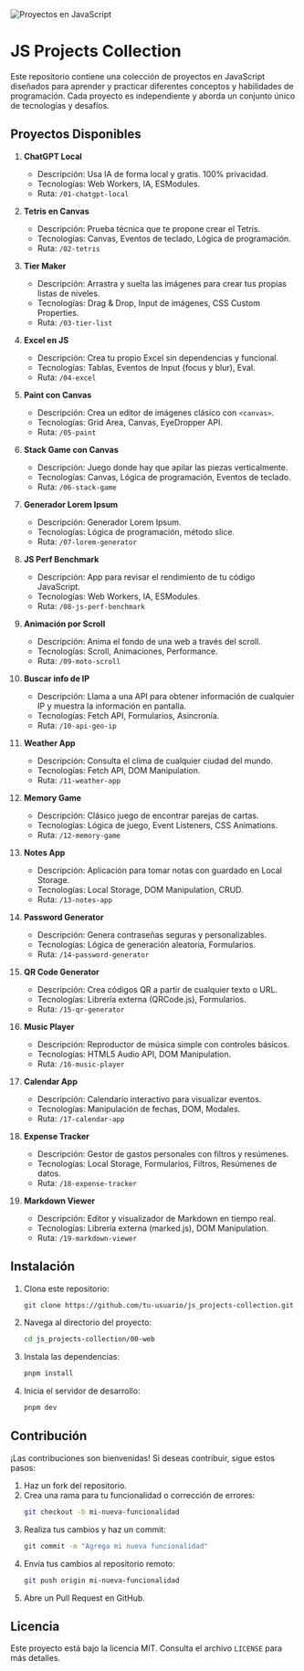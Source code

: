 <img src="https://media.licdn.com/dms/image/C4E12AQFvA2Dw_vSK3Q/article-cover_image-shrink_600_2000/0/1520185205297?e=2147483647&v=beta&t=OX78T7hehJuWP4rxagMtleGcrVBI9eCm3YGgXxZniRQ" alt="Proyectos en JavaScript" />

# JS Projects Collection

Este repositorio contiene una colección de proyectos en JavaScript diseñados para aprender y practicar diferentes conceptos y habilidades de programación. Cada proyecto es independiente y aborda un conjunto único de tecnologías y desafíos.

## Proyectos Disponibles

1.  **ChatGPT Local**
    -   Descripción: Usa IA de forma local y gratis. 100% privacidad.
    -   Tecnologías: Web Workers, IA, ESModules.
    -   Ruta: `/01-chatgpt-local`

2.  **Tetris en Canvas**
    -   Descripción: Prueba técnica que te propone crear el Tetris.
    -   Tecnologías: Canvas, Eventos de teclado, Lógica de programación.
    -   Ruta: `/02-tetris`

3.  **Tier Maker**
    -   Descripción: Arrastra y suelta las imágenes para crear tus propias listas de niveles.
    -   Tecnologías: Drag & Drop, Input de imágenes, CSS Custom Properties.
    -   Ruta: `/03-tier-list`

4.  **Excel en JS**
    -   Descripción: Crea tu propio Excel sin dependencias y funcional.
    -   Tecnologías: Tablas, Eventos de Input (focus y blur), Eval.
    -   Ruta: `/04-excel`

5.  **Paint con Canvas**
    -   Descripción: Crea un editor de imágenes clásico con `<canvas>`.
    -   Tecnologías: Grid Area, Canvas, EyeDropper API.
    -   Ruta: `/05-paint`

6.  **Stack Game con Canvas**
    -   Descripción: Juego donde hay que apilar las piezas verticalmente.
    -   Tecnologías: Canvas, Lógica de programación, Eventos de teclado.
    -   Ruta: `/06-stack-game`

7.  **Generador Lorem Ipsum**
    -   Descripción: Generador Lorem Ipsum.
    -   Tecnologías: Lógica de programación, método slice.
    -   Ruta: `/07-lorem-generator`

8.  **JS Perf Benchmark**
    -   Descripción: App para revisar el rendimiento de tu código JavaScript.
    -   Tecnologías: Web Workers, IA, ESModules.
    -   Ruta: `/08-js-perf-benchmark`

9.  **Animación por Scroll**
    -   Descripción: Anima el fondo de una web a través del scroll.
    -   Tecnologías: Scroll, Animaciones, Performance.
    -   Ruta: `/09-moto-scroll`

10. **Buscar info de IP**
    -   Descripción: Llama a una API para obtener información de cualquier IP y muestra la información en pantalla.
    -   Tecnologías: Fetch API, Formularios, Asincronía.
    -   Ruta: `/10-api-geo-ip`

11. **Weather App**
    -   Descripción: Consulta el clima de cualquier ciudad del mundo.
    -   Tecnologías: Fetch API, DOM Manipulation.
    -   Ruta: `/11-weather-app`

12. **Memory Game**
    -   Descripción: Clásico juego de encontrar parejas de cartas.
    -   Tecnologías: Lógica de juego, Event Listeners, CSS Animations.
    -   Ruta: `/12-memory-game`

13. **Notes App**
    -   Descripción: Aplicación para tomar notas con guardado en Local Storage.
    -   Tecnologías: Local Storage, DOM Manipulation, CRUD.
    -   Ruta: `/13-notes-app`

14. **Password Generator**
    -   Descripción: Genera contraseñas seguras y personalizables.
    -   Tecnologías: Lógica de generación aleatoria, Formularios.
    -   Ruta: `/14-password-generator`

15. **QR Code Generator**
    -   Descripción: Crea códigos QR a partir de cualquier texto o URL.
    -   Tecnologías: Librería externa (QRCode.js), Formularios.
    -   Ruta: `/15-qr-generator`

16. **Music Player**
    -   Descripción: Reproductor de música simple con controles básicos.
    -   Tecnologías: HTML5 Audio API, DOM Manipulation.
    -   Ruta: `/16-music-player`

17. **Calendar App**
    -   Descripción: Calendario interactivo para visualizar eventos.
    -   Tecnologías: Manipulación de fechas, DOM, Modales.
    -   Ruta: `/17-calendar-app`

18. **Expense Tracker**
    -   Descripción: Gestor de gastos personales con filtros y resúmenes.
    -   Tecnologías: Local Storage, Formularios, Filtros, Resúmenes de datos.
    -   Ruta: `/18-expense-tracker`

19. **Markdown Viewer**
    -   Descripción: Editor y visualizador de Markdown en tiempo real.
    -   Tecnologías: Librería externa (marked.js), DOM Manipulation.
    -   Ruta: `/19-markdown-viewer`

## Instalación

1. Clona este repositorio:
   ```bash
   git clone https://github.com/tu-usuario/js_projects-collection.git
   ```

2. Navega al directorio del proyecto:
   ```bash
   cd js_projects-collection/00-web
   ```

3. Instala las dependencias:
   ```bash
   pnpm install
   ```

4. Inicia el servidor de desarrollo:
   ```bash
   pnpm dev
   ```

## Contribución

¡Las contribuciones son bienvenidas! Si deseas contribuir, sigue estos pasos:

1. Haz un fork del repositorio.
2. Crea una rama para tu funcionalidad o corrección de errores:
   ```bash
   git checkout -b mi-nueva-funcionalidad
   ```
3. Realiza tus cambios y haz un commit:
   ```bash
   git commit -m "Agrega mi nueva funcionalidad"
   ```
4. Envía tus cambios al repositorio remoto:
   ```bash
   git push origin mi-nueva-funcionalidad
   ```
5. Abre un Pull Request en GitHub.

## Licencia

Este proyecto está bajo la licencia MIT. Consulta el archivo `LICENSE` para más detalles.
